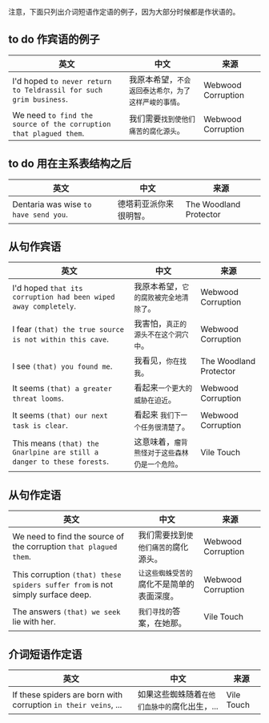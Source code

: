 注意，下面只列出介词短语作定语的例子，因为大部分时候都是作状语的。

## to do 作宾语的例子

| 英文                                                         | 中文                                                 | 来源               |
| ------------------------------------------------------------ | ---------------------------------------------------- | ------------------ |
| I'd hoped `to never return to Teldrassil for such grim business`. | 我原本希望，`不会返回泰达希尔，为了这样严峻的事情`。 | Webwood Corruption |
| We need `to find the source of the corruption that plagued them`. | 我们需要`找到使他们痛苦的腐化源头`。                 | Webwood Corruption |



## to do 用在主系表结构之后

| 英文                                  | 中文                   | 来源                   |
| ------------------------------------- | ---------------------- | ---------------------- |
| Dentaria was wise `to have send you`. | 德塔莉亚派你来很明智。 | The Woodland Protector |



## 从句作宾语

| 英文                                                         | 中文                                           | 来源                   |
| ------------------------------------------------------------ | ---------------------------------------------- | ---------------------- |
| I'd hoped `that its corruption had been wiped away completely`. | 我原本希望，`它的腐败被完全地清除了`。         | Webwood Corruption     |
| I fear `(that) the true source is not within this cave`.     | 我害怕，`真正的源头不在这个洞穴中`。           | Webwood Corruption     |
| I see `(that) you found me`.                                 | 我看见，`你在找我`。                           | The Woodland Protector |
| It seems `(that) a greater threat looms`.                    | 看起来`一个更大的威胁在迫近`。                 | Webwood Corruption     |
| It seems `(that) our next task is clear`.                    | 看起来 `我们下一个任务很清楚了`。              | Webwood Corruption     |
| This means `(that) the Gnarlpine are still a danger to these forests`. | 这意味着，`瘤背熊怪对于这些森林仍是一个危险`。 | Vile Touch             |



## 从句作定语

| 英文                                                         | 中文                                       | 来源               |
| ------------------------------------------------------------ | ------------------------------------------ | ------------------ |
| We need to find the source of the corruption `that plagued them`. | 我们需要找到`使他们痛苦的`腐化源头。       | Webwood Corruption |
| This corruption `(that) these spiders suffer from` is not simply surface deep. | `让这些蜘蛛受苦的`腐化不是简单的表面深度。 | Webwood Corruption |
| The answers `(that) we seek` lie with her.                   | `我们寻找的`答案，在她那。                 | Vile Touch         |



## 介词短语作定语

| 英文                                                         | 中文                                          | 来源       |
| ------------------------------------------------------------ | --------------------------------------------- | ---------- |
| If these spiders are born with corruption `in their veins`, ... | 如果这些蜘蛛随着`在他们血脉中的`腐化出生，... | Vile Touch |